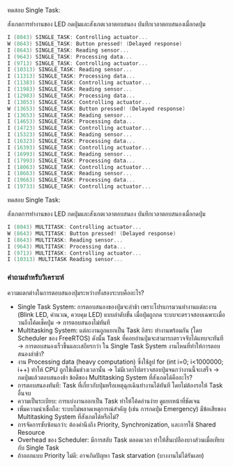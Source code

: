 ทดสอบ Single Task:

สังเกตการทำงานของ LED
กดปุ่มและสังเกตเวลาตอบสนอง
บันทึกเวลาตอบสนองเมื่อกดปุ่ม
```c
I (8043) SINGLE_TASK: Controlling actuator...
W (8643) SINGLE_TASK: Button pressed! (Delayed response)
I (8643) SINGLE_TASK: Reading sensor...
I (9643) SINGLE_TASK: Processing data...
I (9713) SINGLE_TASK: Controlling actuator...
I (10313) SINGLE_TASK: Reading sensor...
I (11313) SINGLE_TASK: Processing data...
I (11383) SINGLE_TASK: Controlling actuator...
I (11983) SINGLE_TASK: Reading sensor...
I (12983) SINGLE_TASK: Processing data...
I (13053) SINGLE_TASK: Controlling actuator...
W (13653) SINGLE_TASK: Button pressed! (Delayed response)
I (13653) SINGLE_TASK: Reading sensor...
I (14653) SINGLE_TASK: Processing data...
I (14723) SINGLE_TASK: Controlling actuator...
I (15323) SINGLE_TASK: Reading sensor...
I (16323) SINGLE_TASK: Processing data...
I (16393) SINGLE_TASK: Controlling actuator...
I (16993) SINGLE_TASK: Reading sensor...
I (17993) SINGLE_TASK: Processing data...
I (18063) SINGLE_TASK: Controlling actuator...
I (18663) SINGLE_TASK: Reading sensor...
I (19663) SINGLE_TASK: Processing data...
I (19733) SINGLE_TASK: Controlling actuator...
```


ทดสอบ Single Task:

สังเกตการทำงานของ LED
กดปุ่มและสังเกตเวลาตอบสนอง
บันทึกเวลาตอบสนองเมื่อกดปุ่ม
```c
I (8043) MULTITASK: Controlling actuator...
W (8643) MULTITASK: Button pressed! (Delayed response)
I (8643) MULTITASK: Reading sensor...
I (9643) MULTITASK: Processing data...
I (9713) MULTITASK: Controlling actuator...
I (10313) MULTITASK Reading sensor...

```


### คำถามสำหรับวิเคราะห์
ความแตกต่างในการตอบสนองปุ่มระหว่างทั้งสองระบบคืออะไร?
- Single Task System: การตอบสนองของปุ่มจะล่าช้า เพราะโปรแกรมวนทำงานแต่ละงาน (Blink LED, คำนวณ, ควบคุม LED) แบบลำดับขั้น เมื่อปุ่มถูกกด ระบบจะตรวจสอบเฉพาะเมื่อวนถึงโค้ดเช็คปุ่ม → การตอบสนองไม่ทันที
- Multitasking System: แต่ละงานถูกแยกเป็น Task อิสระ ทำงานพร้อมกัน (โดย Scheduler ของ FreeRTOS) ดังนั้น Task ที่คอยอ่านปุ่มจะสามารถตรวจจับได้แทบจะทันที → การตอบสนองเร็วขึ้นและเสถียรกว่า
ใน Single Task System งานไหนที่ทำให้การตอบสนองล่าช้า?
- งาน Processing data (heavy computation) ซึ่งใช้ลูป for (int i=0; i<1000000; i++) ทำให้ CPU ถูกใช้เต็มช่วงเวลานั้น → ไม่มีเวลาไปตรวจสอบปุ่มจนกว่างานนี้จะเสร็จ → กดปุ่มแล้วตอบสนองช้า
ข้อดีของ Multitasking System ที่สังเกตได้คืออะไร?
- การตอบสนองทันที: Task ที่เกี่ยวกับปุ่มหรือเหตุฉุกเฉินทำงานได้ทันที โดยไม่ต้องรอให้ Task อื่นจบ
- ความเป็นระเบียบ: การแบ่งงานออกเป็น Task ทำให้โค้ดอ่านง่าย ดูแยกหน้าที่ชัดเจน
- เพิ่มความน่าเชื่อถือ: ระบบไม่พลาดเหตุการณ์สำคัญ (เช่น การกดปุ่ม Emergency)
มีข้อเสียของ Multitasking System ที่สังเกตได้หรือไม่?
- การจัดการซับซ้อนกว่า: ต้องคำนึงถึง Priority, Synchronization, และการใช้ Shared Resource
- Overhead ของ Scheduler: มีการสลับ Task ตลอดเวลา ทำให้สิ้นเปลืองบางส่วนเมื่อเทียบกับ Single Task
- ถ้าออกแบบ Priority ไม่ดี: อาจเกิดปัญหา Task starvation (บางงานไม่ได้รันเลย)
